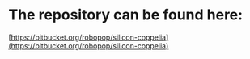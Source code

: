 # The repository can be found here:

[https://bitbucket.org/robopop/silicon-coppelia](https://bitbucket.org/robopop/silicon-coppelia)
